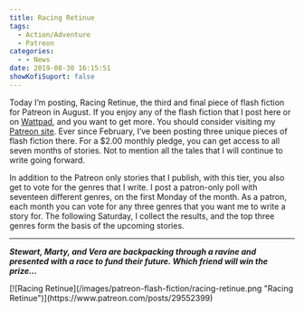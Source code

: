 ```yaml
---
title: Racing Retinue
tags:
  - Action/Adventure
  - Patreon
categories:
  - - News
date: 2019-08-30 16:15:51
showKofiSuport: false
---
```


Today I’m posting, Racing Retinue, the third and final piece of flash fiction for Patreon in August. If you enjoy any of the flash fiction that I post here or on [Wattpad](https://www.wattpad.com/user/StevenMeehan), and you want to get more. You should consider visiting my [Patreon site](https://www.patreon.com/stevenpmeehan). Ever since February, I’ve been posting three unique pieces of flash fiction there. For a $2.00 monthly pledge, you can get access to all seven months of stories. Not to mention all the tales that I will continue to write going forward.<!-- more -->

In addition to the Patreon only stories that I publish, with this tier, you also get to vote for the genres that I write. I post a patron-only poll with seventeen different genres, on the first Monday of the month. As a patron, each month you can vote for any three genres that you want me to write a story for. The following Saturday, I collect the results, and the top three genres form the basis of the upcoming stories.

<hr class="section-break margin-bump-top margin-bump-bottom" />

***Stewart, Marty, and Vera are backpacking through a ravine and presented with a race to fund their future. Which friend will win the prize…***

<div class="center margin-bump-top">[![Racing Retinue](/images/patreon-flash-fiction/racing-retinue.png "Racing Retinue")](https://www.patreon.com/posts/29552399)</div>